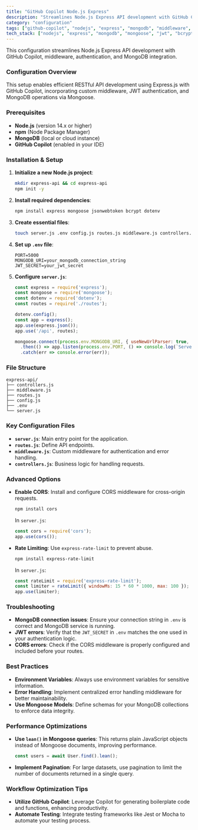 ```yaml
---
title: "GitHub Copilot Node.js Express"
description: "Streamlines Node.js Express API development with GitHub Copilot, middleware, authentication, and MongoDB integration."
category: "configuration"
tags: ["github-copilot", "nodejs", "express", "mongodb", "middleware", "api", "jwt", "bcrypt"]
tech_stack: ["nodejs", "express", "mongodb", "mongoose", "jwt", "bcrypt"]
---
```


This configuration streamlines Node.js Express API development with GitHub Copilot, middleware, authentication, and MongoDB integration.

### Configuration Overview
This setup enables efficient RESTful API development using Express.js with GitHub Copilot, incorporating custom middleware, JWT authentication, and MongoDB operations via Mongoose.

### Prerequisites
- **Node.js** (version 14.x or higher)
- **npm** (Node Package Manager)
- **MongoDB** (local or cloud instance)
- **GitHub Copilot** (enabled in your IDE)

### Installation & Setup
1. **Initialize a new Node.js project**:
   ```bash
   mkdir express-api && cd express-api
   npm init -y
   ```
2. **Install required dependencies**:
   ```bash
   npm install express mongoose jsonwebtoken bcrypt dotenv
   ```
3. **Create essential files**:
   ```bash
   touch server.js .env config.js routes.js middleware.js controllers.js
   ```
4. **Set up `.env` file**:
   ```plaintext
   PORT=5000
   MONGODB_URI=your_mongodb_connection_string
   JWT_SECRET=your_jwt_secret
   ```
5. **Configure `server.js`**:
   ```javascript
   const express = require('express');
   const mongoose = require('mongoose');
   const dotenv = require('dotenv');
   const routes = require('./routes');

   dotenv.config();
   const app = express();
   app.use(express.json());
   app.use('/api', routes);

   mongoose.connect(process.env.MONGODB_URI, { useNewUrlParser: true, useUnifiedTopology: true })
     .then(() => app.listen(process.env.PORT, () => console.log(`Server running on port ${process.env.PORT}`)))
     .catch(err => console.error(err));
   ```

### File Structure
```
express-api/
├── controllers.js
├── middleware.js
├── routes.js
├── config.js
├── .env
└── server.js
```

### Key Configuration Files
- **`server.js`**: Main entry point for the application.
- **`routes.js`**: Define API endpoints.
- **`middleware.js`**: Custom middleware for authentication and error handling.
- **`controllers.js`**: Business logic for handling requests.

### Advanced Options
- **Enable CORS**: Install and configure CORS middleware for cross-origin requests.
   ```bash
   npm install cors
   ```
   In `server.js`:
   ```javascript
   const cors = require('cors');
   app.use(cors());
   ```
- **Rate Limiting**: Use `express-rate-limit` to prevent abuse.
   ```bash
   npm install express-rate-limit
   ```
   In `server.js`:
   ```javascript
   const rateLimit = require('express-rate-limit');
   const limiter = rateLimit({ windowMs: 15 * 60 * 1000, max: 100 });
   app.use(limiter);
   ```

### Troubleshooting
- **MongoDB connection issues**: Ensure your connection string in `.env` is correct and MongoDB service is running.
- **JWT errors**: Verify that the `JWT_SECRET` in `.env` matches the one used in your authentication logic.
- **CORS errors**: Check if the CORS middleware is properly configured and included before your routes.

### Best Practices
- **Environment Variables**: Always use environment variables for sensitive information.
- **Error Handling**: Implement centralized error handling middleware for better maintainability.
- **Use Mongoose Models**: Define schemas for your MongoDB collections to enforce data integrity.

### Performance Optimizations
- **Use `lean()` in Mongoose queries**: This returns plain JavaScript objects instead of Mongoose documents, improving performance.
   ```javascript
   const users = await User.find().lean();
   ```
- **Implement Pagination**: For large datasets, use pagination to limit the number of documents returned in a single query.

### Workflow Optimization Tips
- **Utilize GitHub Copilot**: Leverage Copilot for generating boilerplate code and functions, enhancing productivity.
- **Automate Testing**: Integrate testing frameworks like Jest or Mocha to automate your testing process.